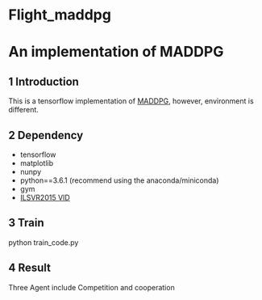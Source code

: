 # Flight_maddpg
An implementation of MADDPG
====
1 Introduction <br>
-------
This is a tensorflow implementation of [MADDPG](https://blog.openai.com/learning-to-cooperate-compete-and-communicate/), however, environment is different.<br>

2 Dependency <br>
-------
* tensorflow
* matplotlib
* nunpy
* python==3.6.1 (recommend using the anaconda/miniconda)
* gym
* [ILSVR2015 VID](http://bvisionweb1.cs.unc.edu/ilsvrc2015/download-videos-3j16.php#vid) <br>

3 Train <br>
-------
python train_code.py <br>

4 Result <br>
-------
Three Agent include Competition and cooperation

